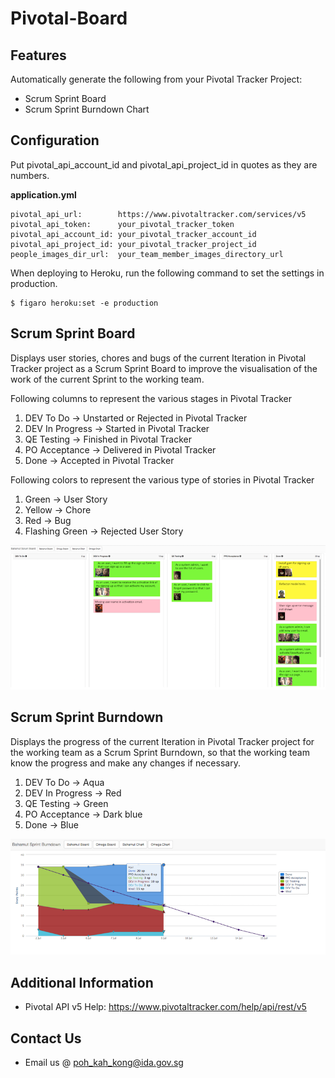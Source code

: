# Pivotal-Board

## Features

Automatically generate the following from your Pivotal Tracker Project:
* Scrum Sprint Board
* Scrum Sprint Burndown Chart

## Configuration

Put pivotal_api_account_id and pivotal_api_project_id in quotes as they are numbers.

**application.yml**
```
pivotal_api_url:        https://www.pivotaltracker.com/services/v5
pivotal_api_token:      your_pivotal_tracker_token
pivotal_api_account_id: your_pivotal_tracker_account_id
pivotal_api_project_id: your_pivotal_tracker_project_id
people_images_dir_url:  your_team_member_images_directory_url
```

When deploying to Heroku, run the following command to set the settings in production.

```
$ figaro heroku:set -e production
```

## Scrum Sprint Board

Displays user stories, chores and bugs of the current Iteration in Pivotal Tracker project 
as a Scrum Sprint Board to improve the visualisation of the work of the current Sprint to 
the working team. 

Following columns to represent the various stages in Pivotal Tracker

1. DEV To Do       -> Unstarted or Rejected in Pivotal Tracker
2. DEV In Progress -> Started in Pivotal Tracker
3. QE Testing      -> Finished in Pivotal Tracker
4. PO Acceptance   -> Delivered in Pivotal Tracker
5. Done            -> Accepted in Pivotal Tracker

Following colors to represent the various type of stories in Pivotal Tracker

1. Green          -> User Story
2. Yellow         -> Chore
3. Red            -> Bug
4. Flashing Green -> Rejected User Story

![Sprint Scrum Board][scrum-board]

## Scrum Sprint Burndown

Displays the progress of the current Iteration in Pivotal Tracker project for the working team 
as a Scrum Sprint Burndown, so that the working team know the progress and make any changes
if necessary.

1. DEV To Do       -> Aqua
2. DEV In Progress -> Red
3. QE Testing      -> Green
4. PO Acceptance   -> Dark blue
5. Done            -> Blue

![Sprint Burndown Chart][sprint-burndown]

## Additional Information

* Pivotal API v5 Help: https://www.pivotaltracker.com/help/api/rest/v5

## Contact Us

* Email us @ <poh_kah_kong@ida.gov.sg>

[scrum-board]: ./app/assets/images/scrum-board.png
[sprint-burndown]: ./app/assets/images/sprint-burndown.png